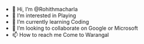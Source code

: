 - 👋 Hi, I’m @Rohithmacharla
- 👀 I’m interested in Playing
- 🌱 I’m currently learning Coding
- 💞️ I’m looking to collaborate on Google or Microsoft
- 📫 How to reach me Come to Warangal

<!---
Rohithmacharla/Rohithmacharla is a ✨ special ✨ repository because its `README.md` (this file) appears on your GitHub profile.
You can click the Preview link to take a look at your changes.
--->

